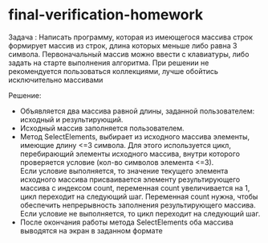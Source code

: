 # final-verification-homework

Задача :
Написать программу, которая из имеющегося массива строк формирует массив из строк, длина которых меньше либо равна 3 символа. Первоначальный массив можно ввести с клавиатуры, либо задать на старте выполнения алгоритма. При решении не рекомендуется пользоваться коллекциями, лучше обойтись исключительно массивами

Решение:
- Объявляется два массива равной длины, заданной пользователем: исходный и результирующий. 
- Исходный массив заполняется пользователем.
- Метод SelectElements, выбирает из исходного массива элементы, имеющие длину <=3 символа. Для этого используется цикл, перебирающий элементы исходного массива, внутри которого проверяется условие (кол-во символов элемента <=3). <br>
 Если условие выполняется, то значение текущего элемента исходного массива присваивается элементу результирующего массива с индексом count, переменная count увеличивается на 1, цикл переходит на следующий шаг. Переменная count нужна, чтобы обеспечить непрерывность заполнения результирующего массива. <br>
 Если условие не выполняется, то цикл переходит на следующий шаг.
 - После окончания работы метода SelectElements оба массива выводятся на экран в заданном формате